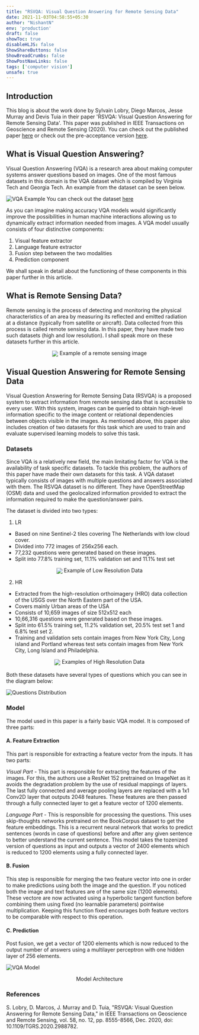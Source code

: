 ```yaml
---
title: "RSVQA: Visual Question Answering for Remote Sensing Data"
date: 2021-11-03T04:58:55+05:30
author: "NishantN"
env: 'production'
draft: false
showToc: true
disableHLJS: false
ShowShareButtons: false
ShowBreadCrumbs: false
ShowPostNavLinks: false
tags: ['computer vision']
unsafe: true
---
```


## Introduction

This blog is about the work done by Sylvain Lobry, Diego Marcos, Jesse Murray and Devis Tuia in their paper 'RSVQA: Visual Question Answering for Remote Sensing Data'. This paper was published in IEEE Transactions on Geoscience and Remote Sensing (2020).
You can check out the published paper [here](https://ieeexplore.ieee.org/document/9088993) or check out the pre-acceptance version [here](https://arxiv.org/pdf/2003.07333.pdf).

## What is Visual Question Answering?

Visual Question Answering (VQA) is a research area about making computer systems answer questions based on images. One of the most famous datasets in this domain is the VQA dataset which is compiled by Virginia Tech and Georgia Tech. An example from the dataset can be seen below.

![VQA Example](/rsvqa/vqa.jpg)
You can check out the dataset [here](https://visualqa.org/)

As you can imagine making accuracy VQA models would significantly improve the possibilities in human machine interactions allowing us to dynamically extract information needed from images. A VQA model usually consists of four distinctive components:
1. Visual feature extractor 
2. Language feature extractor 
3. Fusion step between the two modalities
4. Prediction component

We shall speak in detail about the functioning of these components in this paper further in this article.

## What is Remote Sensing Data?

Remote sensing is the process of detecting and monitoring the physical characteristics of an area by measuring its reflected and emitted radiation at a distance (typically from satellite or aircraft). Data collected from this process is called remote sensing data. In this paper, they have made two such datasets (high and low resolution). I shall speak more on these datasets further in this article.

<center>
<img src="/rsvqa/remote.png" align="center">
Example of a remote sensing image
</center>

## Visual Question Answering for Remote Sensing Data

Visual Question Answering for Remote Sensing Data (RSVQA) is a proposed system to extract information from remote sensing data that is accessible to every user. With this system, images can be queried to obtain high-level information specific to the image content or relational dependencies between objects visible in the images. As mentioned above, this paper also includes creation of two datasets for this task which are used to train and evaluate supervised learning models to solve this task.

### Datasets

Since VQA is a relatively new field, the main limitating factor for VQA is the availability of task specific datasets. To tackle this problem, the authors of this paper have made their own datasets for this task. A VQA dataset typically consists of images with multiple questions and answers associated with them. The RSVQA dataset is no different. They have OpenStreetMap (OSM) data and used the geolocalized information provided to extract the information required to make the question/answer pairs.

The dataset is divided into two types:
1. LR 
- Based on nine Sentinel-2 tiles covering The Netherlands with low cloud cover. 
- Divided into 772 images of 256x256 each.
- 77,232 questions were generated based on these images. 
- Split into 77.8% training set, 11.1% validation set and 11.1% test set
<center>
<img src="/rsvqa/lr.png" align="center">
Example of Low Resolution Data
</center>

2. HR
- Extracted from the high-resolution orthoimagery (HRO) data collection of the USGS over the North Eastern part of the USA.
- Covers mainly Urban areas of the USA
- Consists of 10,659 images of size 512x512 each
- 10,66,316 questions were generated based on these images. 
- Split into 61.5% training set, 11.2% validation set, 20.5% test set 1 and 6.8% test set 2.
- Training and validation sets contain images from New York City, Long island and Portland whereas test sets contain images from New York City, Long Island and Philadelphia. 
<center>
<img src="/rsvqa/HR.png" align="center">
Examples of High Resolution Data
</center>

<br>
Both these datasets have several types of questions which you can see in the diagram below:

![Questions Distribution](/rsvqa/ans_dist.png)

### Model

The model used in this paper is a fairly basic VQA model. It is composed of three parts:
#### A. Feature Extraction 

This part is responsible for extracting a feature vector from the inputs. It has two parts:

*Visual Part* - This part is responsible for extracting the features of the images. For this, the authors use a ResNet 152 pretrained on ImageNet as it avoids the degradation problem by the use of residual mappings of layers. The last fully connected and average pooling layers are replaced with a 1x1 Conv2D layer that outputs 2048 features. These features are then passed through a fully connected layer to get a feature vector of 1200 elements.

*Language Part* - This is responsible for processing the questions. This uses skip-thoughts networks pretrained on the BookCorpus dataset to get the feature embeddings. This is a recurrent neural network that works to predict sentences (words in case of questions) before and after any given sentence to better understand the current sentence. This model takes the tozenized version of questions as input and outputs a vector of 2400 elements which is reduced to 1200 elements using a fully connected layer.

#### B. Fusion
This step is responsible for merging the two feature vector into one in order to make predictions using both the image and the question. If you noticed both the image and text features are of the same size (1200 elements). These vectore are now activated using a hyperbolic tangent function before combining them using fixed (no learnable parameters) pointwise multiplication. Keeping this function fixed encourages both  feature vectors to be comparable with respect to this operation.

#### C. Prediction
Post fusion, we get a vector of 1200 elements which is now reduced to the output number of answers using a multilayer perceptron with one hidden layer of 256 elements.

![VQA Model](/rsvqa/vqamodel.png)
<center>Model Architecture</center> 

### References
S. Lobry, D. Marcos, J. Murray and D. Tuia, "RSVQA: Visual Question Answering for Remote Sensing Data," in IEEE Transactions on Geoscience and Remote Sensing, vol. 58, no. 12, pp. 8555-8566, Dec. 2020, doi: 10.1109/TGRS.2020.2988782.